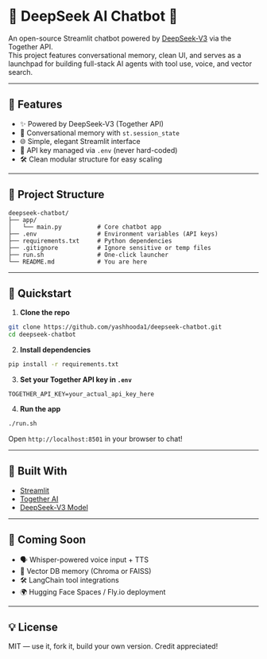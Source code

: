 # 🧠 DeepSeek AI Chatbot 🤖

An open-source Streamlit chatbot powered by [DeepSeek-V3](https://together.ai/models/deepseek-ai/DeepSeek-V3) via the Together API.  
This project features conversational memory, clean UI, and serves as a launchpad for building full-stack AI agents with tool use, voice, and vector search.

---

## 🚀 Features
- ✨ Powered by DeepSeek-V3 (Together API)
- 💬 Conversational memory with `st.session_state`
- 🌐 Simple, elegant Streamlit interface
- 🔐 API key managed via `.env` (never hard-coded)
- 🛠️ Clean modular structure for easy scaling

---

## 📁 Project Structure
```
deepseek-chatbot/
├── app/
│   └── main.py          # Core chatbot app
├── .env                 # Environment variables (API keys)
├── requirements.txt     # Python dependencies
├── .gitignore           # Ignore sensitive or temp files
├── run.sh               # One-click launcher
└── README.md            # You are here
```

---

## 🧪 Quickstart

1. **Clone the repo**
```bash
git clone https://github.com/yashhooda1/deepseek-chatbot.git
cd deepseek-chatbot
```

2. **Install dependencies**
```bash
pip install -r requirements.txt
```

3. **Set your Together API key in `.env`**
```
TOGETHER_API_KEY=your_actual_api_key_here
```

4. **Run the app**
```bash
./run.sh
```

Open `http://localhost:8501` in your browser to chat!

---

## 🧰 Built With
- [Streamlit](https://streamlit.io)
- [Together AI](https://together.ai)
- [DeepSeek-V3 Model](https://huggingface.co/deepseek-ai/DeepSeek-V3)

---

## 🧩 Coming Soon
- 🗣️ Whisper-powered voice input + TTS
- 🧠 Vector DB memory (Chroma or FAISS)
- 🛠️ LangChain tool integrations
- 🌍 Hugging Face Spaces / Fly.io deployment

---

## 💡 License
MIT — use it, fork it, build your own version. Credit appreciated!
